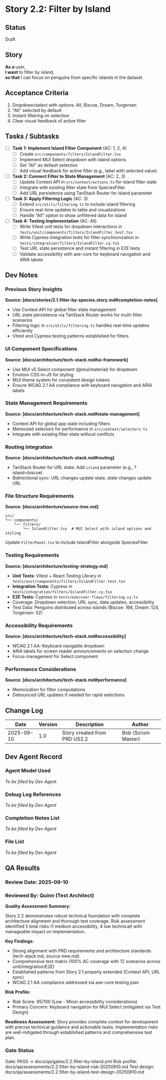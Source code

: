 # Story 2.2: Filter by Island

## Status

Draft

## Story

**As a** user,  
**I want** to filter by island,  
**so that** I can focus on penguins from specific islands in the dataset.

## Acceptance Criteria

1. Dropdown/select with options: All, Biscoe, Dream, Torgersen
2. "All" selected by default
3. Instant filtering on selection
4. Clear visual feedback of active filter

## Tasks / Subtasks

- [ ] **Task 1: Implement Island Filter Component** (AC: 1, 2, 4)
  - [ ] Create `src/components/filters/IslandFilter.tsx`
  - [ ] Implement MUI Select dropdown with island options
  - [ ] Set "All" as default selection
  - [ ] Add visual feedback for active filter (e.g., label with selected value)

- [ ] **Task 2: Connect Filter to State Management** (AC: 2, 3)
  - [ ] Update Context API in `src/context/actions.ts` for island filter state
  - [ ] Integrate with existing filter state from SpeciesFilter
  - [ ] Add URL persistence using TanStack Router for island parameter

- [ ] **Task 3: Apply Filtering Logic** (AC: 3)
  - [ ] Extend `src/utils/filtering.ts` to include island filtering
  - [ ] Ensure real-time updates to table and visualizations
  - [ ] Handle "All" option to show unfiltered data for island

- [ ] **Task 4: Testing Implementation** (AC: All)
  - [ ] Write Vitest unit tests for dropdown interactions in `tests/unit/components/filters/IslandFilter.test.tsx`
  - [ ] Write Cypress integration tests for filter synchronization in `tests/integration/filters/IslandFilter.cy.tsx`
  - [ ] Test URL state persistence and instant filtering in E2E tests
  - [ ] Validate accessibility with axe-core for keyboard navigation and ARIA labels

## Dev Notes

### Previous Story Insights

**Source: [docs/stories/2.1.filter-by-species.story.md#completion-notes]**

- Use Context API for global filter state management
- URL state persistence via TanStack Router works for multi-filter scenarios
- Filtering logic in `src/utils/filtering.ts` handles real-time updates efficiently
- Vitest and Cypress testing patterns established for filters

### UI Component Specifications

**Source: [docs/architecture/tech-stack.md#ui-framework]**

- Use MUI v5 Select component (@mui/material) for dropdown
- Emotion CSS-in-JS for styling
- MUI theme system for consistent design tokens
- Ensure WCAG 2.1 AA compliance with keyboard navigation and ARIA labels

### State Management Requirements

**Source: [docs/architecture/tech-stack.md#state-management]**

- Context API for global app state including filters
- Memoized selectors for performance in `src/context/selectors.ts`
- Integrate with existing filter state without conflicts

### Routing Integration

**Source: [docs/architecture/tech-stack.md#routing]**

- TanStack Router for URL state: Add `island` parameter (e.g., ?island=biscoe)
- Bidirectional sync: URL changes update state, state changes update URL

### File Structure Requirements

**Source: [docs/architecture/source-tree.md]**

```
src/
└── components/
    └── filters/
        └── IslandFilter.tsx  # MUI Select with island options and styling
```

Update `FilterPanel.tsx` to include IslandFilter alongside SpeciesFilter

### Testing Requirements

**Source: [docs/architecture/testing-strategy.md]**

- **Unit Tests**: Vitest + React Testing Library in `tests/unit/components/filters/IslandFilter.test.tsx`
- **Integration Tests**: Cypress in `tests/integration/filters/IslandFilter.cy.tsx`
- **E2E Tests**: Cypress in `tests/e2e/user-flows/filtering.cy.ts`
- Coverage: Dropdown selection, URL sync, data updates, accessibility
- Test Data: Penguins distributed across islands (Biscoe: 168, Dream: 124, Torgersen: 52)

### Accessibility Requirements

**Source: [docs/architecture/tech-stack.md#accessibility]**

- WCAG 2.1 AA: Keyboard navigable dropdown
- ARIA labels for screen reader announcements on selection change
- Focus management for Select component

### Performance Considerations

**Source: [docs/architecture/tech-stack.md#performance]**

- Memoization for filter computations
- Debounced URL updates if needed for rapid selections

## Change Log

| Date       | Version | Description                  | Author             |
| ---------- | ------- | ---------------------------- | ------------------ |
| 2025-09-10 | 1.0     | Story created from PRD US2.2 | Bob (Scrum Master) |

## Dev Agent Record

### Agent Model Used

_To be filled by Dev Agent_

### Debug Log References

_To be filled by Dev Agent_

### Completion Notes List

_To be filled by Dev Agent_

### File List

_To be filled by Dev Agent_

## QA Results

### Review Date: 2025-09-10

### Reviewed By: Quinn (Test Architect)

**Quality Assessment Summary:**

Story 2.2 demonstrates robust technical foundation with complete architecture alignment and thorough test coverage. Risk assessment identified 5 total risks (1 medium accessibility, 4 low technical) with manageable impact on implementation.

**Key Findings:**
- Strong alignment with PRD requirements and architecture standards (tech-stack.md, source-tree.md)
- Comprehensive test matrix (100% AC coverage with 12 scenarios across unit/integration/E2E)
- Established patterns from Story 2.1 properly extended (Context API, URL sync)
- WCAG 2.1 AA compliance addressed via axe-core testing plan

**Risk Profile:**
- Risk Score: 95/100 (Low - Minor accessibility considerations)
- Primary Concern: Keyboard navigation for MUI Select (mitigated via Test Design)

**Readiness Assessment:**
Story provides complete context for development with precise technical guidance and actionable tasks. Implementation risks are well-mitigated through established patterns and comprehensive test plan.

### Gate Status

Gate: PASS → docs/qa/gates/2.2.filter-by-island.yml
Risk profile: docs/qa/assessments/2.2.filter-by-island-risk-20250910.md
Test design: docs/qa/assessments/2.2.filter-by-island-test-design-20250910.md
